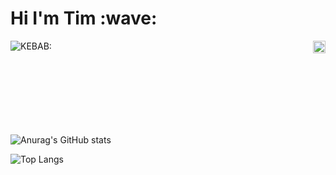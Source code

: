 <h1>Hi I'm Tim :wave:</h1>

<img align="left" alt="KEBAB:" src="https://github-stats-alpha.vercel.app/api?username=donrskbb&cc=000&tc=fff&ic=fff&bc=000" />
<img align="right" src="https://visitor-badge.laobi.icu/badge?page_id=donrskbb.github.io" height="20px">
<br />
<br />
<br />
<br />
<br />
<br />
<br />
<br />

![Anurag's GitHub stats](https://github-readme-stats.vercel.app/api?username=donrskbb&theme=vue-dark&show_icons=true)

![Top Langs](https://github-readme-stats.vercel.app/api/top-langs/?username=donrskbb&hide_progress=true)

